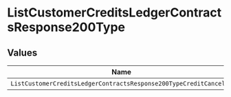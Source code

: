 # ListCustomerCreditsLedgerContractsResponse200Type


## Values

| Name                                                              | Value                                                             |
| ----------------------------------------------------------------- | ----------------------------------------------------------------- |
| `ListCustomerCreditsLedgerContractsResponse200TypeCreditCanceled` | CREDIT_CANCELED                                                   |